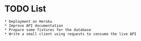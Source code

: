 # TODO List

    * Deployment on Heroku
    * Improve API documentation
    * Prepare some fixtures for the database
    * Write a small client using requests to consume the live API

